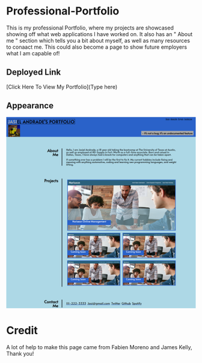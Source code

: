 # Professional-Portfolio

This is my professional Portfolio, where my projects are showcased showing off what web applications I have worked on. It also has an " About me " section which tells you a bit about myself, as well as many resources to conaact me. This could also become a page to show future employers what I am capable of!

## Deployed Link

[Click Here To View My Portfolio](Type here)

## Appearance 

![Here is a ScreenShot of the application](./Assets/Images/Jasiel%20Andrade's%20Professional%20Portfolio.png)

# Credit

A lot of help to make this page came from Fabien Moreno and James Kelly, Thank you!